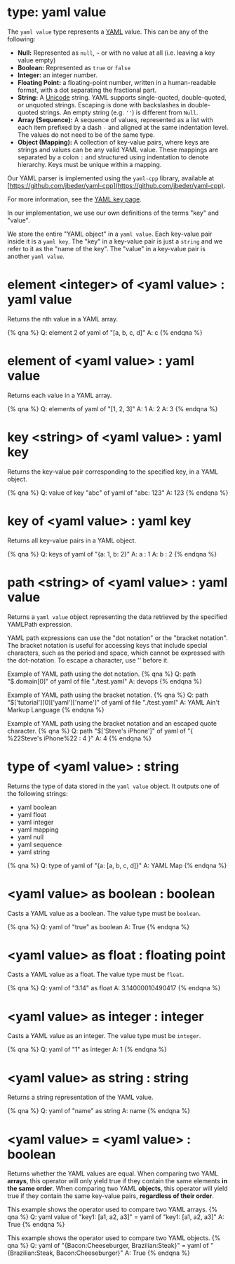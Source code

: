 # type: yaml value

The `yaml value` type represents a [YAML](https://en.wikipedia.org/wiki/YAML) value. This can be any of the following:
- **Null:** Represented as `null`, `~` or with no value at all (i.e. leaving a key value empty)
- **Boolean:** Represented as `true` or `false`
- **Integer:** an integer number.
- **Floating Point:** a floating-point number, written in a human-readable format, with a dot separating the fractional part.
- **String:** A [Unicode](http://en.wikipedia.org/wiki/Unicode) string. YAML supports single-quoted, double-quoted, or unquoted strings. Escaping is done with backslashes in double-quoted strings. An empty string (e.g. `''`) is different from `Null`.
- **Array (Sequence):** A sequence of values, represented as a list with each item prefixed by a dash `-` and aligned at the same indentation level. The values do not need to be of the same type.
- **Object (Mapping):** A collection of key-value pairs, where keys are strings and values can be any valid YAML value. These mappings are separated by a colon `:` and structured using indentation to denote hierarchy. Keys must be unique within a mapping.

Our YAML parser is implemented using the `yaml-cpp` library, available at [https://github.com/jbeder/yaml-cpp](https://github.com/jbeder/yaml-cpp).

For more information, see the [YAML key page](https://developer.bigfix.com/relevance/reference/yaml-key.html).

In our implementation, we use our own definitions of the terms "key" and "value".

We store the entire "YAML object" in a `yaml value`.
Each key-value pair inside it is a `yaml key`.
The "key" in a key-value pair is just a `string` and we refer to it as the "name of the key".
The "value" in a key-value pair is another `yaml value`.

# element &lt;integer&gt; of &lt;yaml value&gt; : yaml value

Returns the nth value in a YAML array.

{% qna %}
Q: element 2 of yaml of "[a, b, c, d]"
A: c
{% endqna %}

# element of &lt;yaml value&gt; : yaml value

Returns each value in a YAML array.

{% qna %}
Q: elements of yaml of "[1, 2, 3]"
A: 1
A: 2
A: 3
{% endqna %}

# key &lt;string&gt; of &lt;yaml value&gt; : yaml key

Returns the key-value pair corresponding to the specified key, in a YAML object.

{% qna %}
Q: value of key "abc" of yaml of "abc: 123"
A: 123
{% endqna %}

# key of &lt;yaml value&gt; : yaml key

Returns all key-value pairs in a YAML object.

{% qna %}
Q: keys of yaml of "{a: 1, b: 2}"
A: a : 1
A: b : 2
{% endqna %}

# path &lt;string&gt; of &lt;yaml value&gt; : yaml value

Returns a `yaml value` object representing the data retrieved by the specified YAMLPath expression.

YAML path expressions can use the "dot notation" or the "bracket notation". The bracket notation is useful for accessing keys that include special characters, such as the period and space, which cannot be expressed with the dot-notation. To escape a character, use '\' before it.

Example of YAML path using the dot notation.
{% qna %}
Q: path "$.domain[0]" of yaml of file "./test.yaml"
A: devops
{% endqna %}

Example of YAML path using the bracket notation.
{% qna %}
Q: path "$['tutorial'][0]['yaml']['name']" of yaml of file "./test.yaml"
A: YAML Ain't Markup Language
{% endqna %}

Example of YAML path using the bracket notation and an escaped quote character.
{% qna %}
Q: path "$['Steve\'s iPhone']" of yaml of "{ %22Steve's iPhone%22 : 4 }"
A: 4
{% endqna %}

# type of &lt;yaml value&gt; : string

Returns the type of data stored in the `yaml value` object. It outputs one of the following strings:
- yaml boolean
- yaml float
- yaml integer
- yaml mapping
- yaml null
- yaml sequence
- yaml string

{% qna %}
Q: type of yaml of "{a: [a, b, c, d]}"
A: YAML Map
{% endqna %}

# &lt;yaml value&gt; as boolean : boolean

Casts a YAML value as a boolean. The value type must be `boolean`.

{% qna %}
Q: yaml of "true" as boolean
A: True
{% endqna %}

# &lt;yaml value&gt; as float : floating point

Casts a YAML value as a float. The value type must be `float`.

{% qna %}
Q: yaml of "3.14" as float
A: 3.14000010490417
{% endqna %}

# &lt;yaml value&gt; as integer : integer

Casts a YAML value as an integer. The value type must be `integer`.

{% qna %}
Q: yaml of "1" as integer
A: 1
{% endqna %}

# &lt;yaml value&gt; as string : string

Returns a string representation of the YAML value.

{% qna %}
Q: yaml of "name" as string
A: name
{% endqna %}

# &lt;yaml value&gt; = &lt;yaml value&gt; : boolean

Returns whether the YAML values are equal.
When comparing two YAML **arrays**, this operator will only yield true if they contain the same elements **in the same order**.
When comparing two YAML **objects**, this operator will yield true if they contain the same key-value pairs, **regardless of their order**.

This example shows the operator used to compare two YAML arrays.
{% qna %}
Q: yaml value of "key1: [a1, a2, a3]" = yaml of "key1: [a1, a2, a3]"
A: True
{% endqna %}

This example shows the operator used to compare two YAML objects.
{% qna %}
Q: yaml of "{Bacon:Cheeseburger, Brazilian:Steak}" = yaml of "{Brazilian:Steak, Bacon:Cheeseburger}"
A: True
{% endqna %}
